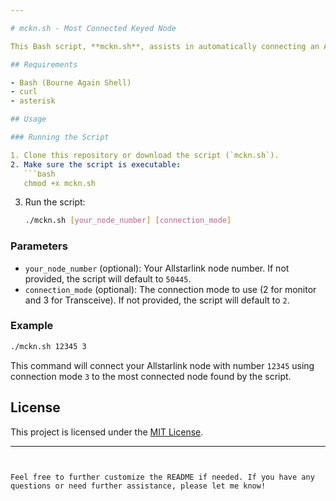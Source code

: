 ```yaml
---

# mckn.sh - Most Connected Keyed Node

This Bash script, **mckn.sh**, assists in automatically connecting an Allstarlink node to the most connected node found in the Allstarlink network. It retrieves information about node connections from the Allstarlink statistics page and connects your node to the node with the highest number of connections.

## Requirements

- Bash (Bourne Again Shell)
- curl
- asterisk

## Usage

### Running the Script

1. Clone this repository or download the script (`mckn.sh`).
2. Make sure the script is executable:
   ```bash
   chmod +x mckn.sh
   ```
3. Run the script:
   ```bash
   ./mckn.sh [your_node_number] [connection_mode]
   ```

### Parameters

- `your_node_number` (optional): Your Allstarlink node number. If not provided, the script will default to `50445`.
- `connection_mode` (optional): The connection mode to use (2 for monitor and 3 for Transceive). If not provided, the script will default to `2`.

### Example

```bash
./mckn.sh 12345 3
```

This command will connect your Allstarlink node with number `12345` using connection mode `3` to the most connected node found by the script.

## License

This project is licensed under the [MIT License](LICENSE).

---
```


Feel free to further customize the README if needed. If you have any questions or need further assistance, please let me know!
